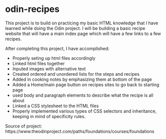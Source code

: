 # odin-recipes
This project is to build on practicing my basic HTML knowledge that I have learned while doing the Odin project. I will be building a basic recipe website that will have a main index page which will have a few links to a few recipes.

After completing this project, I have accomplished:
<p><ul>
<li>Properly seting up html files accordingly</li>
<li>Linked html files together</li>
<li>Inputed images with alternative text</li>
<li>Created ordered and unordered lists for the steps and recipes</li>
<li>Added in cooking notes by emphasizing them at bottom of the page</li>
<li>Added a Home/main page button on recipes sites to go back to starting page</li>
<li>used body and paragraph elements to describe what the recipe is all about</li>
  <li>Linked a CSS stylesheet to the HTML files</li>
<li>Properly implemented various types of CSS selectors and inheritance, keeping in mind of specificity rules.</li></ul>
Source of project: https://www.theodinproject.com/paths/foundations/courses/foundations
</p>
